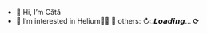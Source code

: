- 👋 Hi, I’m Cătă
- 👀 I’m interested in Helium📡🎈
  📰  others: ↻◌𝙇𝙤𝙖𝙙𝙞𝙣𝙜... ⟳
<!---
EarthDarkPlanet/EarthDarkPlanet is a ✨ special ✨ repository because its `README.md` (this file) appears on your GitHub profile.
You can click the Preview link to take a look at your changes.
--->
